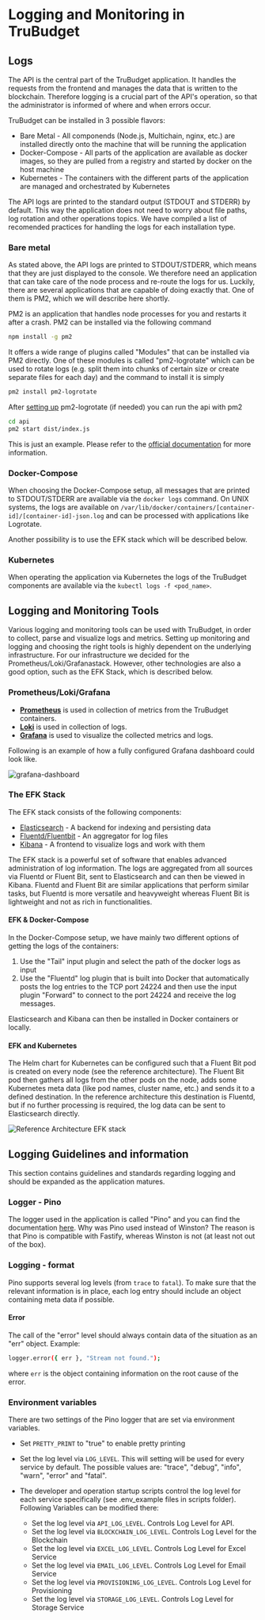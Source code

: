 # Logging and Monitoring in TruBudget

## Logs

The API is the central part of the TruBudget application. It handles the requests from the frontend and manages the data that is written to the blockchain. Therefore logging is a crucial part of the API's operation, so that the administrator is informed of where and when errors occur.

TruBudget can be installed in 3 possible flavors:

- Bare Metal - All componends (Node.js, Multichain, nginx, etc.) are installed directly onto the machine that will be running the application
- Docker-Compose - All parts of the application are available as docker images, so they are pulled from a registry and started by docker on the host machine
- Kubernetes - The containers with the different parts of the application are managed and orchestrated by Kubernetes

The API logs are printed to the standard output (STDOUT and STDERR) by default. This way the application does not need to worry about file paths, log rotation and other operations topics. We have compiled a list of recomended practices for handling the logs for each installation type.

### Bare metal

As stated above, the API logs are printed to STDOUT/STDERR, which means that they are just displayed to the console. We therefore need an application that can take care of the node process and re-route the logs for us. Luckily, there are several applications that are capable of doing exactly that. One of them is PM2, which we will describe here shortly.

PM2 is an application that handles node processes for you and restarts it after a crash. PM2 can be installed via the following command

```bash
npm install -g pm2
```

It offers a wide range of plugins called "Modules" that can be installed via PM2 directly. One of these modules is called "pm2-logrotate" which can be used to rotate logs (e.g. split them into chunks of certain size or create separate files for each day) and the command to install it is simply

```bash
pm2 install pm2-logrotate
```

After [setting up](https://github.com/keymetrics/pm2-logrotate) pm2-logrotate (if needed) you can run the api with pm2

```bash
cd api
pm2 start dist/index.js
```

This is just an example. Please refer to the [official documentation](http://pm2.keymetrics.io/) for more information.

### Docker-Compose

When choosing the Docker-Compose setup, all messages that are printed to STDOUT/STDERR are available via the `docker logs` command. On UNIX systems, the logs are available on `/var/lib/docker/containers/[container-id]/[container-id]-json.log` and can be processed with applications like Logrotate.

Another possibility is to use the EFK stack which will be described below.

### Kubernetes

When operating the application via Kubernetes the logs of the TruBudget components are available via the `kubectl logs -f <pod_name>`.


## Logging and Monitoring Tools
Various logging and monitoring tools can be used with TruBudget, in order to collect, parse and visualize logs and metrics. Setting up monitoring and logging and choosing the right tools is highly dependent on the underlying infrastructure. For our infrastructure we decided for the Prometheus/Loki/Grafanastack. However, other technologies are also a good option, such as the EFK Stack, which is described below.

### Prometheus/Loki/Grafana

- [**Prometheus**](https://prometheus.io/docs/introduction/overview/) is used in collection of metrics from the TruBudget containers.
- [**Loki**](https://github.com/grafana/loki) is used in collection of logs.
- [**Grafana**](https://grafana.com/grafana/) is used to visualize the collected metrics and logs.

Following is an example of how a fully configured Grafana dashboard could look like.

![grafana-dashboard](./img/grafana_dashboard.png)

### The EFK Stack

The EFK stack consists of the following components:

- [Elasticsearch](https://www.elastic.co/elasticsearch/) - A backend for indexing and persisting data
- [Fluentd/Fluentbit](https://www.fluentd.org/) - An aggregator for log files
- [Kibana](https://www.elastic.co/kibana/) - A frontend to visualize logs and work with them

The EFK stack is a powerful set of software that enables advanced administration of log information. The logs are aggregated from all sources via Fluentd or Fluent Bit, sent to Elasticsearch and can then be viewed in Kibana. Fluentd and Fluent Bit are similar applications that perform similar tasks, but Fluentd is more versatile and heavyweight whereas Fluent Bit is lightweight and not as rich in functionalities.

#### EFK & Docker-Compose

In the Docker-Compose setup, we have mainly two different options of getting the logs of the containers:

1. Use the "Tail" input plugin and select the path of the docker logs as input
2. Use the "Fluentd" log plugin that is built into Docker that automatically posts the log entries to the TCP port 24224 and then use the input plugin "Forward" to connect to the port 24224 and receive the log messages.

Elasticsearch and Kibana can then be installed in Docker containers or locally.

#### EFK and Kubernetes

The Helm chart for Kubernetes can be configured such that a Fluent Bit pod is created on every node (see the reference architecture). The Fluent Bit pod then gathers all logs from the other pods on the node, adds some Kubernetes meta data (like pod names, cluster name, etc.) and sends it to a defined destination. In the reference architecture this destination is Fluentd, but if no further processing is required, the log data can be sent to Elasticsearch directly.

![Reference Architecture EFK stack](./img/fluentd_architecture.png)


## Logging Guidelines and information

This section contains guidelines and standards regarding logging and should be expanded as the application matures.

### Logger - Pino

The logger used in the application is called "Pino" and you can find the documentation [here](https://github.com/pinojs/pino). Why was Pino used instead of Winston? The reason is that Pino is compatible with Fastify, whereas Winston is not (at least not out of the box).

### Logging - format

Pino supports several log levels (from `trace` to `fatal`). To make sure that the relevant information is in place, each log entry should include an object containing meta data if possible.

#### Error

The call of the "error" level should always contain data of the situation as an "err" object. Example:

```bash
logger.error({ err }, "Stream not found.");
```

where `err` is the object containing information on the root cause of the error.

### Environment variables

There are two settings of the Pino logger that are set via environment variables.

- Set `PRETTY_PRINT` to "true" to enable pretty printing
- Set the log level via `LOG_LEVEL`. This will setting will be used for every service by default.
  The possible values are: "trace", "debug", "info", "warn", "error" and "fatal".

- The developer and operation startup scripts control the log level for each service specifically (see .env_example files in scripts folder). Following Variables can be modified there:
  - Set the log level via `API_LOG_LEVEL`. Controls Log Level for API.
  - Set the log level via `BLOCKCHAIN_LOG_LEVEL`. Controls Log Level for the Blockchain
  - Set the log level via `EXCEL_LOG_LEVEL`. Controls Log Level for Excel Service
  - Set the log level via `EMAIL_LOG_LEVEL`. Controls Log Level for Email Service
  - Set the log level via `PROVISIONING_LOG_LEVEL`. Controls Log Level for Provisioning
  - Set the log level via `STORAGE_LOG_LEVEL`. Controls Log Level for Storage Service
